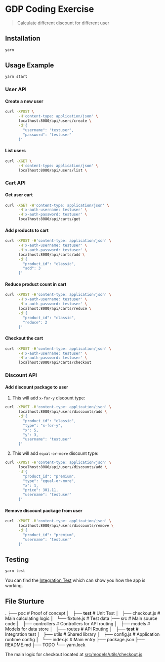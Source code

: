 # GDP Coding Exercise
> Calculate different discount for different user

## Installation
```sh
yarn
```

## Usage Example
```sh
yarn start
```

### User API
#### Create a new user
```sh
curl -XPOST \
      -H'content-type: application/json' \
      localhost:8080/api/users/create \
      -d'{
        "username": "testuser",
        "password": "testuser"
      }'
```

#### List users
```sh
curl -XGET \
      -H'content-type: application/json' \
      localhost:8080/api/users/list \
```

### Cart API
#### Get user cart
```sh
curl -XGET -H'content-type: application/json' \
      -H'x-auth-username: testuser' \
      -H'x-auth-password: testuser' \
      localhost:8080/api/carts/get
```

#### Add products to cart
```sh
curl -XPOST -H'content-type: application/json' \
      -H'x-auth-username: testuser' \
      -H'x-auth-password: testuser' \
      localhost:8080/api/carts/add \
      -d'{
        "product_id": "classic",
        "add": 3
      }'
```

#### Reduce product count in cart
```sh
curl -XPOST -H'content-type: application/json' \
      -H'x-auth-username: testuser' \
      -H'x-auth-password: testuser' \
      localhost:8080/api/carts/reduce \
      -d'{
        "product_id": "classic",
        "reduce": 2
      }'
```

#### Checkout the cart
```sh
curl -XPOST -H'content-type: application/json' \
      -H'x-auth-username: testuser' \
      -H'x-auth-password: testuser' \
      localhost:8080/api/carts/checkout
```

### Discount API
#### Add discount package to user
1. This will add `x-for-y` discount type:
```sh
curl -XPOST -H'content-type: application/json' \
      localhost:8080/api/users/discounts/add \
      -d'{
        "product_id": "classic",
        "type": "x-for-y",
        "x": 5,
        "y": 3,
        "username": "testuser"
      }'
```

2. This will add `equal-or-more` discount type:
```sh
curl -XPOST -H'content-type: application/json' \
      localhost:8080/api/users/discounts/add \
      -d'{
        "product_id": "premium",
        "type": "equal-or-more",
        "x": 1,
        "price": 301.11,
        "username": "testuser"
      }'
```

#### Remove discount package from user
```sh
curl -XPOST -H'content-type: application/json' \
      localhost:8080/api/users/discounts/remove \
      -d'{
        "product_id": "premium",
        "username": "testuser"
      }'
```


## Testing
```sh
yarn test
```

You can find the [Integration Test](src/__test__/integration.test.js) which can show you how the app is working.

## File Sturture
.
├── poc             # Proof of concept
│   ├── __test__    # Unit Test
│   ├── checkout.js # Main calculating logic
│   └── fixture.js  # Test data
├── src             # Main source code
│   ├── controllers # Controllers for API routing
│   ├── models      # Models for data store
│   ├── routes      # API Routing
│   ├── __test__    # Integration test
│   ├── utils       # Shared library
│   ├── config.js   # Application runtime config
│   └── index.js    # Main entry
├── package.json
├── README.md
├── TODO
└── yarn.lock

The main logic for checkout located at [src/models/utils/checkout.js](src/models/utils/checkout.js)
